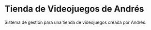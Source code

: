 # Tienda de Videojuegos de Andrés

Sistema de gestión para una tienda de videojuegos creada por Andrés.
